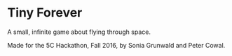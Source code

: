 # Tiny Forever

A small, infinite game about flying through space.

Made for the 5C Hackathon, Fall 2016, by Sonia Grunwald and Peter Cowal.
